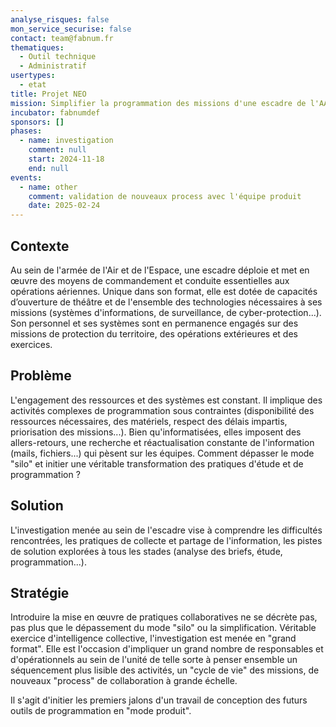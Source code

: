```yaml
---
analyse_risques: false
mon_service_securise: false
contact: team@fabnum.fr
thematiques:
  - Outil technique
  - Administratif
usertypes:
  - etat
title: Projet NEO
mission: Simplifier la programmation des missions d'une escadre de l'AAE
incubator: fabnumdef
sponsors: []
phases:
  - name: investigation
    comment: null
    start: 2024-11-18
    end: null
events:
  - name: other
    comment: validation de nouveaux process avec l'équipe produit
    date: 2025-02-24
---
```

## Contexte

Au sein de l'armée de l'Air et de l'Espace, une escadre déploie et met en œuvre des moyens de commandement et conduite essentielles aux
opérations aériennes. Unique dans son format, elle est
dotée de capacités d’ouverture de théâtre et de l'ensemble des
technologies nécessaires à ses missions (systèmes d'informations, de surveillance, de cyber-protection...).
Son personnel et ses systèmes sont en permanence
engagés sur des missions de protection du territoire,
des opérations extérieures et des exercices.

## Problème

L'engagement des ressources et des systèmes est constant. Il implique des activités complexes de programmation sous contraintes (disponibilité des ressources nécessaires, des matériels, respect des délais impartis, priorisation des missions...). Bien qu'informatisées, elles imposent des allers-retours, une recherche et réactualisation constante de l'information (mails, fichiers...) qui pèsent sur les équipes. Comment dépasser le mode "silo" et initier une véritable transformation des pratiques d'étude et de programmation ?

## Solution

L'investigation menée au sein de l'escadre vise à comprendre les difficultés rencontrées, les pratiques de collecte et partage de l'information, les pistes de solution explorées à tous les stades (analyse des briefs, étude, programmation...).

## Stratégie

Introduire la mise en œuvre de pratiques collaboratives ne se décrète pas, pas plus que le dépassement du mode "silo" ou la simplification. Véritable exercice d'intelligence collective, l'investigation est menée en "grand format". Elle est l'occasion d'impliquer un grand nombre de responsables et d'opérationnels au sein de l'unité de telle sorte à penser ensemble un séquencement plus lisible des activités, un "cycle de vie" des missions, de nouveaux "process" de collaboration à grande échelle.

Il s'agit d'initier les premiers jalons d'un travail de conception des futurs outils de programmation en "mode produit".
